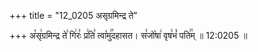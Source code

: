 +++
title = "12_0205 असृग्रमिन्द्र ते"

+++
अ꣡सृ꣢ग्रमिन्द्र ते꣣ गि꣢रः꣣ प्र꣢ति꣣ त्वा꣡मु꣢꣯दहासत। स꣣जो꣡षा꣢ वृष꣣भं꣡ पति꣢꣯म् ॥ 12:0205 ॥